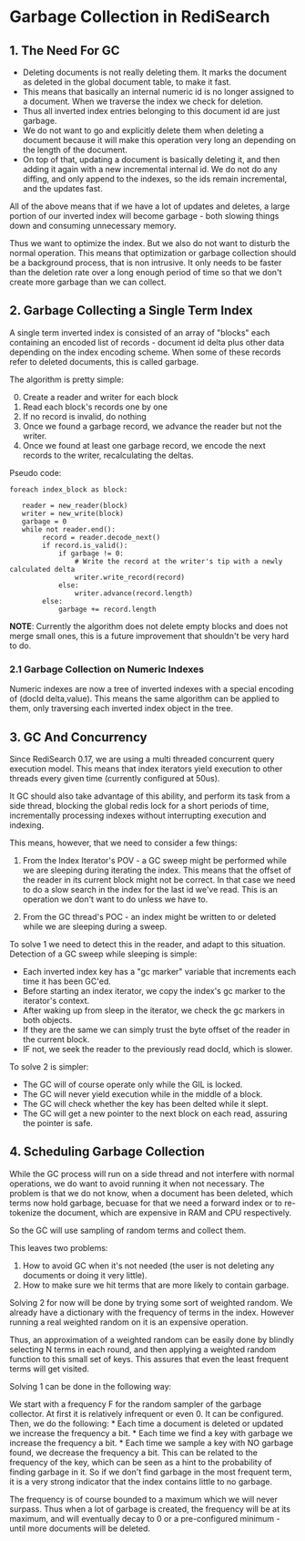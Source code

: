 # Garbage Collection in RediSearch

## 1. The Need For GC

* Deleting documents is not really deleting them. It marks the document as deleted in the global document table, to make it fast.
* This means that basically an internal numeric id is no longer assigned to a document. When we traverse the index we check for deletion.
* Thus all inverted index entries belonging to this document id are just garbage. 
* We do not want to go and explicitly delete them when deleting a document because it will make this operation very long an depending on the length of the document.
* On top of that, updating a document is basically deleting it, and then adding it again with a new incremental internal id. We do not do any diffing, and only append to the indexes, so the ids remain incremental, and the updates fast.

All of the above means that if we have a lot of updates and deletes, a large portion of our inverted index will become garbage - both slowing things down and consuming unnecessary memory. 

Thus we want to optimize the index. But we also do not want to disturb the normal operation. This means that optimization or garbage collection should be a background process, that is non intrusive. It only needs to be faster than the deletion rate over a long enough period of time so that we don't create more garbage than we can collect.

## 2. Garbage Collecting a Single Term Index

A single term inverted index is consisted of an array of "blocks" each containing an encoded list of records - document id delta plus other data depending on the index encoding scheme. When some of these records refer to deleted documents, this is called garbage. 

The algorithm is pretty simple: 

0. Create a reader and writer for each block
1. Read each block's records one by one
2. If no record is invalid, do nothing
3. Once we found a garbage record, we advance the reader but not the writer.
4. Once we found at least one garbage record, we encode the next records to the writer, recalculating the deltas.

Pseudo code:

```
foreach index_block as block:
   
   reader = new_reader(block)
   writer = new_write(block)
   garbage = 0
   while not reader.end():
        record = reader.decode_next()
        if record.is_valid():
            if garbage != 0:
                # Write the record at the writer's tip with a newly calculated delta
                writer.write_record(record)
            else:
                writer.advance(record.length)
        else:
            garbage += record.length
```

**NOTE**: Currently the algorithm does not delete empty blocks and does not merge small ones, this is a future improvement that shouldn't be very hard to do.

### 2.1 Garbage Collection on Numeric Indexes

Numeric indexes are now a tree of inverted indexes with a special encoding of (docId delta,value). This means the same algorithm can be applied to them, only traversing each inverted index object in the tree.

## 3. GC And Concurrency

Since RediSearch 0.17, we are using a multi threaded concurrent query execution model. This means that index iterators yield execution to other threads every given time (currently configured at 50us). 

It GC should also take advantage of this ability, and perform its task from a side thread, blocking the global redis lock for a short periods of time, incrementally processing indexes without interrupting execution and indexing.

This means, however, that we need to consider a few things:

1. From the Index Iterator's POV - a GC sweep might be performed while we are sleeping during iterating the index. This means that the offset of the reader in its current block might not be correct. In that case we need to do a slow search in the index for the last id we've read. This is an operation we don't want to do unless we have to.

2. From the GC thread's POC - an index might be written to or deleted while we are sleeping during a sweep.

To solve 1 we need to detect this in the reader, and adapt to this situation. Detection of a GC sweep while sleeping is simple:
* Each inverted index key has a "gc marker" variable that increments each time it has been GC'ed. 
* Before starting an index iterator, we copy the index's gc marker to the iterator's context.
* After waking up from sleep in the iterator, we check the gc markers in both objects.
* If they are the same we can simply trust the byte offset of the reader in the current block.
* IF not, we seek the reader to the previously read docId, which is slower. 

To solve 2 is simpler: 
* The GC will of course operate only while the GIL is locked.
* The GC will never yield execution while in the middle of a block.
* The GC will check whether the key has been delted while it slept.
* The GC will get a new pointer to the next block on each read, assuring the pointer is safe.

## 4. Scheduling Garbage Collection

While the  GC process will run on a side thread and not interfere with normal operations, we do want to avoid running it when not necessary. 
The problem is that we do not know, when a document has been deleted, which terms now hold garbage, becuase for that we need a forward index or to re-tokenize the document, which are expensive in RAM and CPU respectively. 

So the GC will use sampling of random terms and collect them. 

This leaves two problems:
1. How to avoid GC when it's not needed (the user is not deleting any documents or doing it very little).
2. How to make sure we hit terms that are more likely to contain garbage. 

Solving 2 for now will be done by trying some sort of weighted random. We already have a dictionary with the frequency of terms in the index. However running a real weighted random on it is an expensive operation.

Thus, an approximation of a weighted random can be easily done by blindly selecting N terms in each round, and then applying a weighted random function to this small set of keys. This assures that even the least frequent terms will get visited.

Solving 1 can be done in the following way:

We start with a frequency F for the random sampler of the garbage collector. At first it is relatively infrequent or even 0. It can be configured.
Then, we do the following:
    * Each time a document is deleted or updated we increase the frequency a bit.
    * Each time we find a key with garbage we increase the frequency a bit.
    * Each time we sample a key with NO garbage found, we decrease the frequency a bit. This can be related to the frequency of the key, which can be seen as a hint to the probability of finding garbage in it. So if we don't find garbage in the most frequent term, it is a very strong indicator that the index contains little to no garbage.

The frequency is of course bounded to a maximum which we will never surpass. Thus when a lot of garbage is created, the frequency will be at its maximum, and will eventually decay to 0 or a pre-configured minimum - until more documents will be deleted. 


